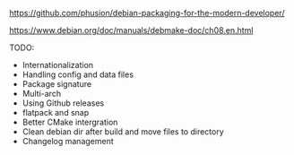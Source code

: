 https://github.com/phusion/debian-packaging-for-the-modern-developer/

https://www.debian.org/doc/manuals/debmake-doc/ch08.en.html

TODO:
* Internationalization
* Handling config and data files
* Package signature
* Multi-arch
* Using Github releases
* flatpack and snap
* Better CMake intergration
* Clean debian dir after build and move files to directory
* Changelog management
